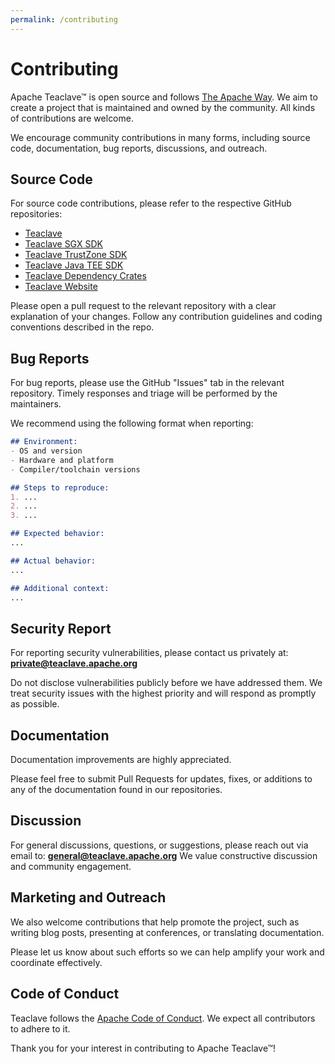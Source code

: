 ```yaml
---
permalink: /contributing
---
```


# Contributing

Apache Teaclave™  is open source and follows
[The Apache Way](https://www.apache.org/theapacheway/).
We aim to create a project that is maintained and owned by the 
community. All kinds of contributions are welcome.

We encourage community contributions in many forms, including source code, 
documentation, bug reports, discussions, and outreach.

## Source Code

For source code contributions, please refer to the respective GitHub repositories:

- [Teaclave](https://github.com/apache/incubator-teaclave)
- [Teaclave SGX SDK](https://github.com/apache/incubator-teaclave-sgx-sdk)
- [Teaclave TrustZone SDK](https://github.com/apache/incubator-teaclave-trustzone-sdk)
- [Teaclave Java TEE SDK](https://github.com/apache/incubator-teaclave-java-tee-sdk)
- [Teaclave Dependency Crates](https://github.com/apache/incubator-teaclave-crates)
- [Teaclave Website](https://github.com/apache/incubator-teaclave-website)

Please open a pull request to the relevant repository with a clear explanation of 
your changes. Follow any contribution guidelines and coding conventions described 
in the repo.

## Bug Reports

For bug reports, please use the GitHub "Issues" tab in the relevant repository. Timely responses and triage will be performed by the maintainers.

We recommend using the following format when reporting:

```markdown
## Environment:
- OS and version
- Hardware and platform
- Compiler/toolchain versions

## Steps to reproduce:
1. ...
2. ...
3. ...

## Expected behavior:
...

## Actual behavior:
...

## Additional context:
...
```

## Security Report

For reporting security vulnerabilities, please contact us privately at:
**private@teaclave.apache.org**

Do not disclose vulnerabilities publicly before we have addressed them. We treat 
security issues with the highest priority and will respond as promptly as possible.

## Documentation
Documentation improvements are highly appreciated.

Please feel free to submit Pull Requests for updates, fixes, or additions to any 
of the documentation found in our repositories.

## Discussion

For general discussions, questions, or suggestions, please reach out via email to:
**general@teaclave.apache.org**
We value constructive discussion and community engagement.

## Marketing and Outreach

We also welcome contributions that help promote the project, such as writing blog 
posts, presenting at conferences, or translating documentation.

Please let us know about such efforts so we can help amplify your work and 
coordinate effectively.

## Code of Conduct

Teaclave follows the [Apache Code of Conduct](https://www.apache.org/foundation/policies/conduct).
We expect all contributors to adhere to it.

Thank you for your interest in contributing to Apache Teaclave™! 